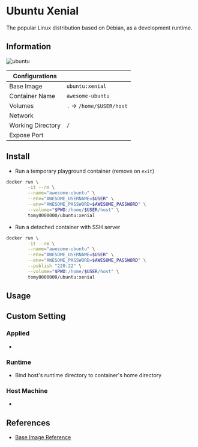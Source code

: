 # Ubuntu Xenial

The popular Linux distribution based on Debian, as a development runtime.

## Information

![ubuntu](https://github.com/tomy0000000/Docker-Registry/workflows/Ubuntu%20Xenial/badge.svg)

| Configurations    |                          |
| ----------------- | ------------------------ |
| Base Image        | `ubuntu:xenial`          |
| Container Name    | `awesome-ubuntu`         |
| Volumes           | `.` → `/home/$USER/host` |
| Network           |                          |
| Working Directory | `/`                      |
| Expose Port       |                          |

## Install

* Run a temporary playground container (remove on `exit`)

```bash
docker run \
		-it --rm \
		--name="awesome-ubuntu" \
		--env="AWESOME_USERNAME=$USER" \
		--env="AWESOME_PASSWORD=$AWESOME_PASSWORD" \
		--volume="$PWD:/home/$USER/host" \
		tomy0000000/ubuntu:xenial
```

* Run a detached container with SSH server

```bash
docker run \
		-it --rm \
		--name="awesome-ubuntu" \
		--env="AWESOME_USERNAME=$USER" \
		--env="AWESOME_PASSWORD=$AWESOME_PASSWORD" \
		--publish "220:22" \
		--volume="$PWD:/home/$USER/host" \
		tomy0000000/ubuntu:xenial
```



## Usage




## Custom Setting

### Applied

* 

### Runtime

* Bind host's runtime directory to container's home directory

### Host Machine

* 

## References

* [Base Image Reference](https://hub.docker.com/_/ubuntu)
